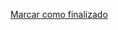 <a onclick="test()" href="https://fx-learning.mgait.services:8443/api/finish/scripting-execution" target="_parent" class="btn primary-btn">Marcar como finalizado</a>
